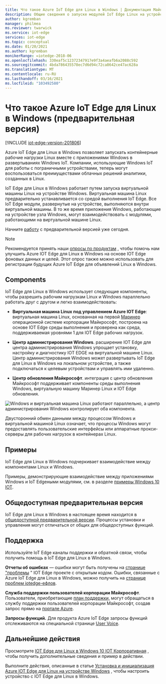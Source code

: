 ```yaml
---
title: Что такое Azure IoT Edge для Linux в Windows | Документация Майкрософт
description: Общие сведения о запуске модулей IoT Edge Linux на устройствах Windows 10
author: kgremban
manager: philmea
ms.reviewer: twarwick
ms.service: iot-edge
services: iot-edge
ms.topic: conceptual
ms.date: 01/20/2021
ms.author: kgremban
monikerRange: =iotedge-2018-06
ms.openlocfilehash: 330eaf5c12372347917e9f3a4aeafb6a2088c592
ms.sourcegitcommit: 4bda786435578ec7d6d94c72ca8642ce47ac628a
ms.translationtype: MT
ms.contentlocale: ru-RU
ms.lasthandoff: 03/16/2021
ms.locfileid: "103492580"
---
```

# <a name="what-is-azure-iot-edge-for-linux-on-windows-preview"></a>Что такое Azure IoT Edge для Linux в Windows (предварительная версия)

[!INCLUDE [iot-edge-version-201806](../../includes/iot-edge-version-201806.md)]

Azure IoT Edge для Linux в Windows позволяет запускать контейнерные рабочие нагрузки Linux вместе с приложениями Windows в развертываниях Windows IoT. Компании, использующие Windows IoT для работы с пограничными устройствами, теперь могут воспользоваться преимуществами облачных решений аналитики, созданных в Linux.

IoT Edge для Linux в Windows работает путем запуска виртуальной машины Linux на устройстве Windows. Виртуальная машина Linux предварительно устанавливается со средой выполнения IoT Edge. Все IoT Edge модули, развернутые на устройстве, выполняются внутри виртуальной машины. В то же время приложения Windows, работающие на устройстве узла Windows, могут взаимодействовать с модулями, работающими на виртуальной машине Linux.

Начните [работу](how-to-install-iot-edge-on-windows.md) с предварительной версией уже сегодня.

>[!NOTE]
>Рекомендуется принять наши [опросы по продуктам](https://aka.ms/AzEFLOW-Registration) , чтобы помочь нам улучшить Azure IOT Edge для Linux в Windows на основе IOT Edge фоновых данных и целей. Этот опрос также можно использовать для регистрации будущих Azure IoT Edge для объявлений Linux в Windows.

## <a name="components"></a>Components

IoT Edge для Linux в Windows использует следующие компоненты, чтобы разрешить рабочим нагрузкам Linux и Windows параллельно работать друг с другом и легко взаимодействовать:

* **Виртуальная машина Linux под управлением Azure IOT Edge**: виртуальная машина Linux, основанная на первой [Маринер](https://github.com/microsoft/CBL-Mariner) операционной системе корпорации Майкрософт, построена на основе IOT Edge среды выполнения и проверена как среда, поддерживаемая уровнями 1 для IOT Edge рабочих нагрузок.

* **Центр администрирования Windows**. расширение IOT Edge для центра администрирования Windows упрощает установку, настройку и диагностику IOT EDGE на виртуальной машине Linux. Центр администрирования Windows может развертывать IoT Edge для Linux в Windows на локальном устройстве, а также подключаться к целевым устройствам и управлять ими удаленно.

* **Центр обновления Майкрософт**. интеграция с центр обновления Майкрософт поддерживает компоненты среды выполнения Windows, виртуальную машину Маринер Linux и IOT Edge обновления.

![Windows и виртуальная машина Linux работают параллельно, а центр администрирования Windows контролирует оба компонента.](./media/iot-edge-for-linux-on-windows/architecture-and-communication.png)

Двусторонний обмен данными между процессом Windows и виртуальной машиной Linux означает, что процессы Windows могут предоставлять пользовательские интерфейсы или аппаратные прокси-серверы для рабочих нагрузок в контейнерах Linux.

## <a name="samples"></a>Примеры

IoT Edge для Linux в Windows подчеркивает взаимодействие между компонентами Linux и Windows.

Примеры, демонстрирующие взаимодействие между приложениями Windows и IoT Edgeными модулями, см. в разделе [примеры Windows 10 IOT](https://github.com/microsoft/Windows-IoT-Samples).

## <a name="public-preview"></a>Общедоступная предварительная версия

IoT Edge для Linux в Windows в настоящее время находится в [общедоступной предварительной версии](https://azure.microsoft.com/support/legal/preview-supplemental-terms/). Процессы установки и управления могут отличаться от общих для общедоступных функций.

## <a name="support"></a>Поддержка

Используйте IoT Edge каналы поддержки и обратной связи, чтобы получить помощь в IoT Edge для Linux в Windows.

**Отчеты об ошибках** — ошибки могут быть получены на [странице "проблемы](https://github.com/azure/iotedge/issues) " IOT Edge проекте с открытым кодом. Ошибки, связанные с Azure IoT Edge для Linux в Windows, можно получить на [странице проблем iotedge-ефлов](https://github.com/azure/iotedge-eflow/issues).

**Служба поддержки пользователей корпорации Майкрософт**. Пользователи, приобретающие [план поддержки,](https://azure.microsoft.com/support/plans/) могут обращаться в службу поддержки пользователей корпорации Майкрософт, создав запрос прямо на [портале Azure](https://ms.portal.azure.com/signin/index/?feature.settingsportalinstance=mpac).

**Запросы функций.** Для продукта Azure IoT Edge запросы функций отслеживаются на специальной странице [User Voice](https://feedback.azure.com/forums/907045-azure-iot-edge).

## <a name="next-steps"></a>Дальнейшие действия

Просмотрите [IOT Edge для Linux в Windows 10 IOT Корпоративная](https://aka.ms/EFLOWPPC9) , чтобы получить дополнительные сведения и пример в действии.

Выполните действия, описанные в статье [Установка и инициализация Azure IOT Edge для Linux на устройстве Windows](how-to-install-iot-edge-on-windows.md) , чтобы настроить устройство с IOT Edge для Linux в Windows.
